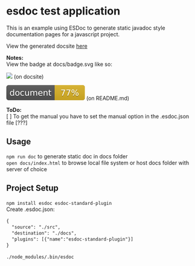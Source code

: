# esdoc test application

This is an example using ESDoc to generate static javadoc style documentation pages for a javascript project.  

View the generated docsite [here](/play/test.esdoc/docs/index.html)

**Notes:**  
View the badge at docs/badge.svg like so:   

![](./badge.svg) (on docsite)

![](./docs/badge.svg) (on README.md)


**ToDo:**  
[ ] To get the manual you have to set the manual option in the .esdoc.json file [???]  

## Usage
`npm run doc` to generate static doc in docs folder  
`open docs/index.html` to browse local file system or host docs folder with server of choice

## Project Setup

``npm install esdoc esdoc-standard-plugin``  
Create .esdoc.json:  
```
{  
  "source": "./src",  
  "destination": "./docs",  
  "plugins": [{"name":"esdoc-standard-plugin"}]  
}
```  
``./node_modules/.bin/esdoc``
